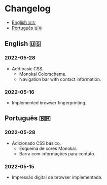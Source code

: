 # Changelog
- [English :us:](#english)
- [Português :brazil:](#português)

## English :us:

### 2022-05-28
- Add basic CSS.
    - Monokai Colorscheme.
    - Navigation bar with contact information.

### 2022-05-16
- Implemented browser fingerprinting.

## Português :brazil:

### 2022-05-28
- Adicionado CSS básico.
    - Esquema de cores Monokai.
    - Barra com informações para contato.

### 2022-05-15
- Impressão digital de browser implementada.
